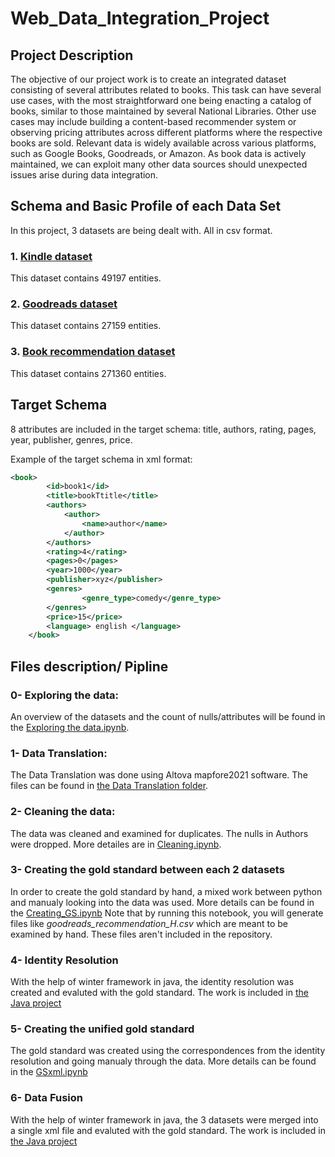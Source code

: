 # Web_Data_Integration_Project

## Project Description

The objective of our project work is to create an integrated dataset consisting of several attributes related to books. This task can have several use cases, with the most straightforward one being enacting a catalog of books, similar to those maintained by several National Libraries. Other use cases may include building a content-based recommender system or observing pricing attributes across different platforms where the respective books are sold. Relevant data is widely available across various platforms, such as Google Books, Goodreads, or Amazon. As book data is actively maintained, we can exploit many other data sources should unexpected issues arise during data integration.

## Schema and Basic Profile of each Data Set

In this project, 3 datasets are being dealt with. All in csv format.


### 1. [Kindle dataset](https://www.kaggle.com/snathjr/kindle-books-dataset)
This dataset contains 49197 entities. 

### 2. [Goodreads dataset](https://www.kaggle.com/meetnaren/goodreads-best-books)
This dataset contains 27159 entities. 

### 3. [Book recommendation dataset](https://www.kaggle.com/arashnic/book-recommendation-dataset)
This dataset contains 271360 entities. 


## Target Schema
8 attributes are included in the target schema: title, authors, rating, pages, year, publisher, genres, price.

Example of the target schema in xml format:
```xml
<book>
		<id>book1</id>
		<title>bookTtitle</title>
		<authors> 
			<author>
				<name>author</name>
			</author>
		</authors>
		<rating>4</rating>
		<pages>0</pages>
		<year>1000</year>
		<publisher>xyz</publisher>
		<genres>
				<genre_type>comedy</genre_type>
		</genres>
		<price>15</price>
		<language> english </language>
	</book>
```

## Files description/ Pipline

### 0- Exploring the data: 
An overview of the datasets and the count of nulls/attributes will be found in the [Exploring the data.ipynb](Notebooks/Exploring%20the%20data.ipynb).

### 1- Data Translation: 
The Data Translation was done using Altova mapfore2021 software. The files can be found in [the Data Translation folder](DT).

### 2- Cleaning the data:
The data was cleaned and examined for duplicates. The nulls in Authors were dropped. More detailes are in [Cleaning.ipynb](Notebooks/Cleaning.ipynb).

### 3- Creating the gold standard between each 2 datasets
In order to create the gold standard by hand, a mixed work between python and manualy looking into the data was used. More details can be found in the [Creating_GS.ipynb](Notebooks/Creating_GS.ipynb)
Note that by running this notebook, you will generate files like _goodreads_recommendation_H.csv_ which are meant to be examined by hand. These files aren't included in the repository.

### 4- Identity Resolution
With the help of winter framework in java, the identity resolution was created and evaluted with the gold standard. The work is included in [the Java project](IR_DF/IR_DF_Books/src/main/java/de/unimannheim/wdi/identity_resolution)

### 5- Creating the unified gold standard
The gold standard was created using the correspondences from the identity resolution and going manualy through the data. More details can be found in the [GSxml.ipynb](Notebooks/GSxml.ipynb)

### 6- Data Fusion
With the help of winter framework in java, the 3 datasets were merged into a single xml file and evaluted with the gold standard. The work is included in [the Java project](IR_DF/IR_DF_Books/src/main/java/de/unimannheim/wdi/data_fusion)


